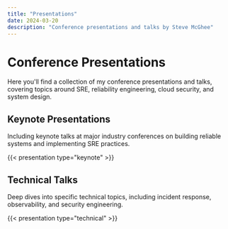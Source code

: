 ```yaml
---
title: "Presentations"
date: 2024-03-20
description: "Conference presentations and talks by Steve McGhee"
---
```


# Conference Presentations

Here you'll find a collection of my conference presentations and talks, covering topics around SRE, reliability engineering, cloud security, and system design.

## Keynote Presentations

Including keynote talks at major industry conferences on building reliable systems and implementing SRE practices.

{{< presentation type="keynote" >}}

## Technical Talks

Deep dives into specific technical topics, including incident response, observability, and security engineering.

{{< presentation type="technical" >}} 